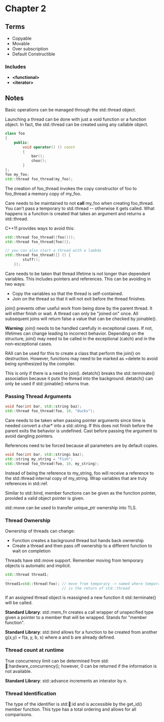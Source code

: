 # Chapter 2

## Terms

* Copyable
* Movable
* Over subscription
* Default Constructible 

### Includes

* **&lt;functional&gt;**
* **&lt;iterator&gt;**

## Notes

Basic operations can be managed through the std::thread object.

Launching a thread can be done with just a void function or
a function object.  In fact, the std::thread can be created
using any callable object.

```cpp
class foo
{
    public:
        void operator() () const
        {
            bar();
            choo();
        }
};
foo my_foo;
std::thread foo_thread(my_foo);

```
The creation of foo_thread invokes the copy constructor of foo
to foo_thread a memory copy of my_foo.

Care needs to be maintained to not **call** my_foo when creating
foo_thread.  You can't pass a temporary to std::thread -- otherwise
it gets called.  What happens is a function is created that takes 
an argument and returns a std::thread.

C++11 provides ways to avoid this:

```cpp
std::thread foo_thread((foo()));
std::thread foo_thread{foo()};

// you can also start a thread with a lambda
std::thread foo_thread([] () {
        stuff();
    });
```

Care needs to be taken that thread lifetime is not longer
than dependent variables. This includes pointers and references.
This can be avoiding in two ways:
* Copy the variables so that the thread is self-contained.
* Join on the thread so that it will not exit before the thread
  finishes.

join() prevents other useful work from being done by the parent thread.
It will either finish or wait.  A thread can only be "joined on" once.
All subsequent joins will return false a value that can be checked by 
joinable().

**Warning**: join() needs to be handled carefully in exceptional cases.
If not, lifetimes can change leading to incorrect behavior.  Depending
on the structure, join() may need to be called in the exceptional 
(catch) and in the non-exceptional cases.

RAII can be used for this to create a class that perform the join()
on destruction.  However, functions may need to be marked as =delete
to avoid being synthesized by the compiler.

This is only if there is a need to join().  detatch() breaks the 
std::terminate() association because it puts the thread into the
background. detatch() can only be used if std::joinable() returns
true.

### Passing Thread Arguments
```cpp
void foo(int bar, std::string baz);
std::thread foo_thread(foo, 10, "ducks");
```

Care needs to be taken when passing pointer arguments since time
is needed convert a char\* into a std::string.  If this does not
finish before the parent exits the behavior is undefined.  Cast
before passing the argument to avoid dangling pointers.

References need to be forced because all parameters are by default
copies.

```cpp
void foo(int bar, std::string& baz);
std::string my_string = "Fish";
std::thread foo_thread(foo, 10, my_string);
```
Instead of being the reference to my_string, foo will receive a
reference to the std::thread internal copy of my_string.  Wrap
variables that are truly references in std::ref.

Similar to std::bind, member functions can be given as the 
function pointer, provided a valid object pointer is given.

std::move can be used to transfer unique_ptr ownership
into TLS.

### Thread Ownership
Ownership of threads can change:
* Function creates a background thread but hands back
  ownership
* Create a thread and then pass off ownership to a
  different function to wait on completion

Threads have std::move support.  Remember moving from temporary
objects is automatic and implicit. 

```cpp
std::thread thread1;
...
thread1=std::thread(foo); // move from temporary -> named where temporary
                          // is the return of std::thread
```
If an assigned thread object is reassigned a new function
it std::terminate() will be called.

**Standard Library**: std::mem_fn creates a call wrapper of unspecified type
                      given a pointer to a member that will be wrapped.  Stands
                      for "member function".

**Standard Library**: std::bind allows for a function to be created from another
                      g(x,y) = f(a, y, b, x) where a and b are already defined.

### Thread count at runtime
True concurrency limit can be determined from std::thread::hardware_concurrency();
however, 0 can be returned if the information is not available.


**Standard Library**: std::advance increments an interator by n.

### Thread Identification
The type of the identifier is std::thread::id and is accessible by the get_id() 
member function.  This type has a total ordering and allows for all comparisons.

